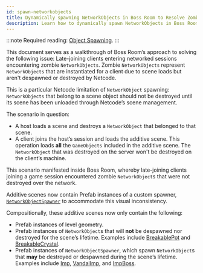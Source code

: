 ```yaml
---
id: spawn-networkobjects
title: Dynamically spawning NetworkObjects in Boss Room to Resolve Zombie NetworkObjects
description: Learn how to dynamically spawn NetworkObjects in Boss Room to resolve zombie NetworkObjects.
---
```

:::note
Required reading: [Object Spawning](../../basics/object-spawning.md).
:::

This document serves as a walkthrough of Boss Room’s approach to solving the following issue: Late-joining clients entering networked sessions encountering zombie `NetworkObjects`. Zombie `NetworkObjects` represent `NetworkObjects` that are instantiated for a client due to scene loads but aren't despawned or destroyed by Netcode.

This is a particular Netcode limitation of `NetworkObject` spawning: `NetworkObjects` that belong to a scene object should not be destroyed until its scene has been unloaded through Netcode’s scene management.

The scenario in question:

* A host loads a scene and destroys a `NetworkObject` that belonged to that scene.
* A client joins the host’s session and loads the additive scene. This operation loads **all** the `GameObjects` included in the additive scene. The `NetworkObject` that was destroyed on the server won't be destroyed on the client’s machine.

This scenario manifested inside Boss Room, whereby late-joining clients joining a game session encountered zombie `NetworkObject`s that were not destroyed over the network.

Additive scenes now contain Prefab instances of a custom spawner, [`NetworkObjectSpawner`](https://github.com/Unity-Technologies/com.unity.multiplayer.samples.coop/blob/v2.0.4/Packages/com.unity.multiplayer.samples.coop/Utilities/Net/NetworkObjectSpawner.cs) to accommodate this visual inconsistency.

Compositionally, these additive scenes now only contain the following:

* Prefab instances of level geometry.
* Prefab instances of `NetworkObject`s that will **not** be despawned nor destroyed for the scene’s lifetime. Examples include [BreakablePot](https://github.com/Unity-Technologies/com.unity.multiplayer.samples.coop/blob/v2.0.4/Assets/Prefabs/Game/BreakablePot.prefab) and [BreakableCrystal](https://github.com/Unity-Technologies/com.unity.multiplayer.samples.coop/blob/v2.0.4/Assets/Prefabs/Game/BreakableCrystal.prefab).
* Prefab instances of `NetworkObjectSpawner`, which spawn `NetworkObject`s that **may** be destroyed or despawned during the scene’s lifetime. Examples include [Imp](https://github.com/Unity-Technologies/com.unity.multiplayer.samples.coop/blob/v2.0.4/Assets/GameData/Character/Imp/Imp.asset), [VandalImp](https://github.com/Unity-Technologies/com.unity.multiplayer.samples.coop/blob/v2.0.4/Assets/GameData/Character/VandalImp/VandalImp.asset), and [ImpBoss](https://github.com/Unity-Technologies/com.unity.multiplayer.samples.coop/blob/v2.0.4/Assets/GameData/Character/ImpBoss/ImpBoss.asset).
